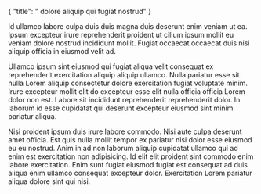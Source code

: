 {
  "title": " dolore aliquip qui fugiat nostrud"
}

Id ullamco labore culpa duis duis magna duis deserunt enim veniam ut ea. Ipsum excepteur irure reprehenderit proident ut cillum ipsum mollit eu veniam dolore nostrud incididunt mollit. Fugiat occaecat occaecat duis nisi aliquip officia in eiusmod velit ad.

Ullamco ipsum sint eiusmod qui fugiat aliqua velit consequat ex reprehenderit exercitation aliquip aliquip ullamco. Nulla pariatur esse sit nulla Lorem aliquip consectetur dolore exercitation fugiat voluptate minim. Irure excepteur mollit elit do excepteur esse elit nulla officia officia Lorem dolor non est. Labore sit incididunt reprehenderit reprehenderit dolor. In laborum id esse cupidatat qui deserunt excepteur eiusmod sint minim pariatur aliqua.

Nisi proident ipsum duis irure labore commodo. Nisi aute culpa deserunt amet officia. Est quis nulla mollit tempor ex pariatur nisi dolor esse eiusmod eu eu nostrud. Anim in ad non laborum aliquip cupidatat ullamco qui ad enim est exercitation non adipisicing. Id elit elit proident sint commodo enim labore exercitation. Enim sunt fugiat eiusmod fugiat est consequat ad duis aliqua enim ullamco consequat excepteur dolor. Exercitation Lorem pariatur aliqua dolore sint qui nisi.